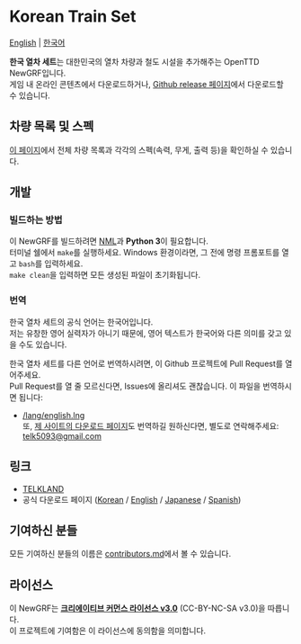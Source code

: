 # Korean Train Set
[English](./README.md) | [한국어](./README.ko.md)

**한국 열차 세트**는 대한민국의 열차 차량과 철도 시설을 추가해주는 OpenTTD NewGRF입니다.  
게임 내 온라인 콘텐츠에서 다운로드하거나, [Github release 페이지](https://github.com/KoreanGRF/KoreanTrainSet/releases)에서 다운로드할 수 있습니다.

## 차량 목록 및 스펙
[이 페이지](https://github.com/KoreanGRF/KoreanTrainSet/blob/master/docs/download_page/korean.md)에서 전체 차량 목록과 각각의 스펙(속력, 무게, 출력 등)을 확인하실 수 있습니다.

## 개발
### 빌드하는 방법
이 NewGRF를 빌드하려면 [NML](https://github.com/OpenTTD/nml)과 **Python 3**이 필요합니다.  
터미널 쉘에서 ``make``를 실행하세요. Windows 환경이라면, 그 전에 명령 프롬포트를 열고 ``bash``를 입력하세요.  
``make clean``을 입력하면 모든 생성된 파일이 초기화됩니다.

### 번역
한국 열차 세트의 공식 언어는 한국어입니다.  
저는 유창한 영어 실력자가 아니기 때문에, 영어 텍스트가 한국어와 다른 의미를 갖고 있을 수도 있습니다.

한국 열차 세트를 다른 언어로 번역하시려면, 이 Github 프로젝트에 Pull Request를 열어주세요.  
Pull Request를 열 줄 모르신다면, Issues에 올리셔도 괜찮습니다.
이 파일을 번역하시면 됩니다:
- [/lang/english.lng](https://github.com/KoreanGRF/KoreanTrainSet/blob/master/lang/english.lng)  
또, [제 사이트의 다운로드 페이지](https://telk.kr/ottd/newgrf/ko_train_set?lang=en)도 번역하길 원하신다면, 별도로 연락해주세요: telk5093@gmail.com

## 링크
- [TELKLAND](http://telk.kr)
- 공식 다운로드 페이지 ([Korean](https://telk.kr/ottd/newgrf/ko_train_set/?lang=kr) / [English](https://telk.kr/ottd/newgrf/ko_train_set/?lang=en) / [Japanese](https://telk.kr/ottd/newgrf/ko_train_set/?lang=jp) / [Spanish](https://telk.kr/ottd/newgrf/ko_train_set/?lang=es))

## 기여하신 분들
모든 기여하신 분들의 이름은 [contributors.md](https://github.com/KoreanGRF/KoreanTrainSet/blob/master/docs/contributors.md)에서 볼 수 있습니다.

## 라이선스
이 NewGRF는 **[크리에이티브 커먼스 라이선스 v3.0](https://creativecommons.org/licenses/by-nc-sa/3.0/)** (CC-BY-NC-SA v3.0)을 따릅니다.  
이 프로젝트에 기여함은 이 라이선스에 동의함을 의미합니다.